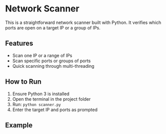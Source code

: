# Network Scanner

This is a straightforward network scanner built with Python. It verifies which ports are open on a target IP or a group of IPs.

## Features
- Scan one IP or a range of IPs
- Scan specific ports or groups of ports
- Quick scanning through multi-threading

## How to Run
1. Ensure Python 3 is installed
2. Open the terminal in the project folder
3. Run: `python scanner.py`
4. Enter the target IP and ports as prompted

## Example
